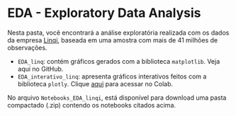 # EDA - Exploratory Data Analysis

Nesta pasta, você encontrará a análise exploratória realizada com os dados da empresa [Linqi](https://www.linqi.com.br/), baseada em uma amostra com mais de 41 milhões de observações.

* `EDA_linq`: contém gráficos gerados com a biblioteca `matplotlib`. Veja aqui no GitHub.
* `EDA_interativo_linq`: apresenta gráficos interativos feitos com a biblioteca `plotly`. Clique [aqui](https://drive.google.com/file/d/1zMMEKxJssfSZX4OCSnIPqgAsvVfCl6LM/view?usp=sharing) para acessar no Colab.

No arquivo `Notebooks_EDA_linqi`, está disponível para download uma pasta compactado (.zip) contendo os notebooks citados acima.
